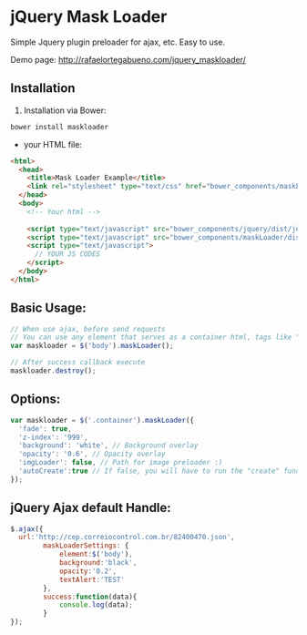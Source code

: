 jQuery Mask Loader
==================

Simple Jquery plugin preloader for ajax, etc. Easy to use.

Demo page: http://rafaelortegabueno.com/jquery_maskloader/


Installation
------------
1. Installation via Bower:
```bash
bower install maskloader
```
* your HTML file:
```html
<html>
  <head>
    <title>Mask Loader Example</title>
    <link rel="stylesheet" type="text/css" href="bower_components/maskLoader/dist/maskloader.css"/>
  </head>
  <body>
    <!-- Your html -->
    
    <script type="text/javascript" src="bower_components/jquery/dist/jquery.min.js"/>
    <script type="text/javascript" src="bower_components/maskLoader/dist/jquery.maskloader.js"/>
    <script type="text/javascript">
      // YOUR JS CODES
    </script>
  </body>
</html>
```

Basic Usage:
------------
```javascript
// When use ajax, before send requests
// You can use any element that serves as a container html, tags like "body", classes and ids
var maskloader = $('body').maskLoader();

// After success callback execute
maskloader.destroy();
```

Options:
--------
```javascript
var maskloader = $('.container').maskLoader({
  'fade': true,
  'z-index': '999',
  'background': 'white', // Background overlay
  'opacity': '0.6', // Opacity overlay
  'imgLoader': false, // Path for image preloader :)
  'autoCreate':true // If false, you will have to run the "create" function. Ex: $('body').maskLoader().create(); 
});
```

jQuery Ajax default Handle:
------------
```javascript
$.ajax({
  url:'http://cep.correiocontrol.com.br/82400470.json',
		maskLoaderSettings: {
			element:$('body'),
			background:'black',
			opacity:'0.2',
			textAlert:'TEST'
		},
		success:function(data){
			console.log(data);
		}
});
```
